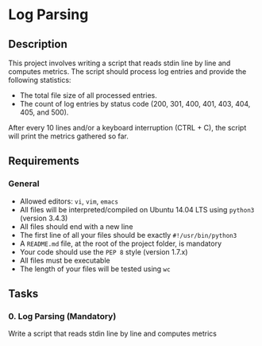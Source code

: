 # Log Parsing

## Description
This project involves writing a script that reads stdin line by line and computes metrics. The script should process log entries and provide the following statistics:
- The total file size of all processed entries.
- The count of log entries by status code (200, 301, 400, 401, 403, 404, 405, and 500).

After every 10 lines and/or a keyboard interruption (CTRL + C), the script will print the metrics gathered so far.

## Requirements

### General
- Allowed editors: `vi`, `vim`, `emacs`
- All files will be interpreted/compiled on Ubuntu 14.04 LTS using `python3` (version 3.4.3)
- All files should end with a new line
- The first line of all your files should be exactly `#!/usr/bin/python3`
- A `README.md` file, at the root of the project folder, is mandatory
- Your code should use the `PEP 8` style (version 1.7.x)
- All files must be executable
- The length of your files will be tested using `wc`

## Tasks

### 0. Log Parsing (Mandatory)
Write a script that reads stdin line by line and computes metrics